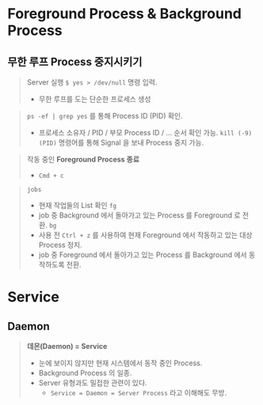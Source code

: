 # Foreground Process & Background Process
## 무한 루프 Process 중지시키기
> Server 실행
> `$ yes > /dev/null` 명령 입력.
> 	- 무한 루프를 도는 단순한 프로세스 생성


> `ps -ef | grep yes` 를 통해 Process ID (PID) 확인.
> 	- 프로세스 소유자 / PID / 부모 Process ID / ... 순서 확인 가능.
> `kill (-9) (PID)` 명령어를 통해 Signal 을 보내 Process 중지 가능.


> 작동 중인 **Foreground Process 종료**
> 	- `Cmd + c`


> `jobs` 
> 	- 현재 작업들의 List 확인
> `fg`
> 	- job 중 Background 에서 돌아가고 있는 Process 를 Foreground 로 전환.
> `bg`
> 	- 사용 전 `Ctrl + z` 를 사용하여 현재 Foreground 에서 작동하고 있는 대상 Process 정지.
> 	- job 중 Foreground 에서 돌아가고 있는 Process 를 Background 에서 동작하도록 전환.


# Service
## Daemon
> **데몬(Daemon) = Service**
> 	- 눈에 보이지 않지만 현재 시스템에서 동작 중인 Process.
> 	- Background Process 의 일종.
> 	- Server 유형과도 밀접한 관련이 있다.
> 		- `Service = Daemon = Server Process` 라고 이해해도 무방.
